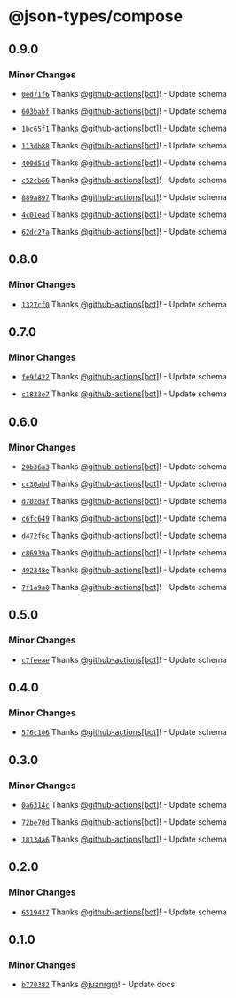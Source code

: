 # @json-types/compose

## 0.9.0

### Minor Changes

- [`0ed71f6`](https://github.com/swordev/json-types/commit/0ed71f615453f4ee699234c34ae64b5774e1b1c4) Thanks [@github-actions[bot]](https://github.com/github-actions%5Bbot%5D)! - Update schema

- [`603babf`](https://github.com/swordev/json-types/commit/603babf824f0e3ffb09b4338beb25429e16d6966) Thanks [@github-actions[bot]](https://github.com/github-actions%5Bbot%5D)! - Update schema

- [`1bc65f1`](https://github.com/swordev/json-types/commit/1bc65f198d609eef3982c8615945dddaa61b2782) Thanks [@github-actions[bot]](https://github.com/github-actions%5Bbot%5D)! - Update schema

- [`113db88`](https://github.com/swordev/json-types/commit/113db882ddeb421bbf0c44c87457c6bdb369ed79) Thanks [@github-actions[bot]](https://github.com/github-actions%5Bbot%5D)! - Update schema

- [`400d51d`](https://github.com/swordev/json-types/commit/400d51d40adce99cd8e2edd256720c90b404d924) Thanks [@github-actions[bot]](https://github.com/github-actions%5Bbot%5D)! - Update schema

- [`c52cb66`](https://github.com/swordev/json-types/commit/c52cb66d73ddc406aeb90be1edc9c0485c9f2af6) Thanks [@github-actions[bot]](https://github.com/github-actions%5Bbot%5D)! - Update schema

- [`889a897`](https://github.com/swordev/json-types/commit/889a897b955128db422289b3c66d1b5fdeecab7c) Thanks [@github-actions[bot]](https://github.com/github-actions%5Bbot%5D)! - Update schema

- [`4c01ead`](https://github.com/swordev/json-types/commit/4c01ead550c01620229331db70aa6b0c25c4f6ba) Thanks [@github-actions[bot]](https://github.com/github-actions%5Bbot%5D)! - Update schema

- [`62dc27a`](https://github.com/swordev/json-types/commit/62dc27a073dc1046117524340b363c2091b262e1) Thanks [@github-actions[bot]](https://github.com/github-actions%5Bbot%5D)! - Update schema

## 0.8.0

### Minor Changes

- [`1327cf0`](https://github.com/swordev/json-types/commit/1327cf0e11bda363defb3ebdff66a30cc9924003) Thanks [@github-actions[bot]](https://github.com/github-actions%5Bbot%5D)! - Update schema

## 0.7.0

### Minor Changes

- [`fe9f422`](https://github.com/swordev/json-types/commit/fe9f422dc910673fcbd583061f3f58e95e83416e) Thanks [@github-actions[bot]](https://github.com/github-actions%5Bbot%5D)! - Update schema

- [`c1833e7`](https://github.com/swordev/json-types/commit/c1833e75450c476950fb16c5f44b227023b55bd5) Thanks [@github-actions[bot]](https://github.com/github-actions%5Bbot%5D)! - Update schema

## 0.6.0

### Minor Changes

- [`20b36a3`](https://github.com/swordev/json-types/commit/20b36a3b6da805924f7b836001ab5965f8be62d9) Thanks [@github-actions[bot]](https://github.com/github-actions%5Bbot%5D)! - Update schema

- [`cc30abd`](https://github.com/swordev/json-types/commit/cc30abdf35a865a208c59831ed0949be5aff4557) Thanks [@github-actions[bot]](https://github.com/github-actions%5Bbot%5D)! - Update schema

- [`d702daf`](https://github.com/swordev/json-types/commit/d702daf93e5bbee720045b841356fbcc77e859a2) Thanks [@github-actions[bot]](https://github.com/github-actions%5Bbot%5D)! - Update schema

- [`c6fc649`](https://github.com/swordev/json-types/commit/c6fc6495ff52032c93aaf3dd04bc8c90fd6a618a) Thanks [@github-actions[bot]](https://github.com/github-actions%5Bbot%5D)! - Update schema

- [`d472f6c`](https://github.com/swordev/json-types/commit/d472f6c534da42c9d474847f690b5866c7f335b4) Thanks [@github-actions[bot]](https://github.com/github-actions%5Bbot%5D)! - Update schema

- [`c86939a`](https://github.com/swordev/json-types/commit/c86939acfbb5740af45146501ad3876e4a65cc78) Thanks [@github-actions[bot]](https://github.com/github-actions%5Bbot%5D)! - Update schema

- [`492348e`](https://github.com/swordev/json-types/commit/492348e479a5f74ffef4b013eb83209ba3ad1c93) Thanks [@github-actions[bot]](https://github.com/github-actions%5Bbot%5D)! - Update schema

- [`7f1a9a0`](https://github.com/swordev/json-types/commit/7f1a9a041b41133d3cf6c4e2394e463945da927f) Thanks [@github-actions[bot]](https://github.com/github-actions%5Bbot%5D)! - Update schema

## 0.5.0

### Minor Changes

- [`c7feeae`](https://github.com/swordev/json-types/commit/c7feeaea2186b689d82697c8bdc04231e028847d) Thanks [@github-actions[bot]](https://github.com/github-actions%5Bbot%5D)! - Update schema

## 0.4.0

### Minor Changes

- [`576c106`](https://github.com/swordev/json-types/commit/576c106a2d7a1fe82988ce3066c7872c8f4744cc) Thanks [@github-actions[bot]](https://github.com/github-actions%5Bbot%5D)! - Update schema

## 0.3.0

### Minor Changes

- [`0a6314c`](https://github.com/swordev/json-types/commit/0a6314cd3f4e4857a1cc3e483ace08ca1edabe82) Thanks [@github-actions[bot]](https://github.com/github-actions%5Bbot%5D)! - Update schema

- [`72be70d`](https://github.com/swordev/json-types/commit/72be70db41fe0424a8b9f2364e4623d43487427b) Thanks [@github-actions[bot]](https://github.com/github-actions%5Bbot%5D)! - Update schema

- [`18134a6`](https://github.com/swordev/json-types/commit/18134a6bc6c9dcae9f110b3abc8516f38704f641) Thanks [@github-actions[bot]](https://github.com/github-actions%5Bbot%5D)! - Update schema

## 0.2.0

### Minor Changes

- [`6519437`](https://github.com/swordev/json-types/commit/6519437f7075c80a2d63f8931590d029e1b4e760) Thanks [@github-actions[bot]](https://github.com/github-actions%5Bbot%5D)! - Update schema

## 0.1.0

### Minor Changes

- [`b770382`](https://github.com/swordev/json-types/commit/b770382a645600837c5af0bdca4869eb867df978) Thanks [@juanrgm](https://github.com/juanrgm)! - Update docs
